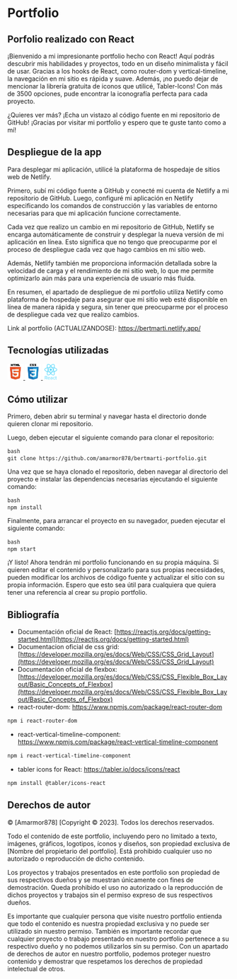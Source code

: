 # Portfolio

## Porfolio realizado con React

¡Bienvenido a mi impresionante portfolio hecho con React! Aquí podrás descubrir mis habilidades y proyectos, todo en un diseño minimalista y fácil de usar. Gracias a los hooks de React, como router-dom y vertical-timeline, la navegación en mi sitio es rápida y suave. Además, ¡no puedo dejar de mencionar la librería gratuita de iconos que utilicé, Tabler-Icons! Con más de 3500 opciones, pude encontrar la iconografía perfecta para cada proyecto.

¿Quieres ver más? ¡Echa un vistazo al código fuente en mi repositorio de GitHub! ¡Gracias por visitar mi portfolio y espero que te guste tanto como a mí!

## Despliegue de la app

Para desplegar mi aplicación, utilicé la plataforma de hospedaje de sitios web de Netlify.

Primero, subí mi código fuente a GitHub y conecté mi cuenta de Netlify a mi repositorio de GitHub. Luego, configuré mi aplicación en Netlify especificando los comandos de construcción y las variables de entorno necesarias para que mi aplicación funcione correctamente.

Cada vez que realizo un cambio en mi repositorio de GitHub, Netlify se encarga automáticamente de construir y desplegar la nueva versión de mi aplicación en línea. Esto significa que no tengo que preocuparme por el proceso de despliegue cada vez que hago cambios en mi sitio web.

Además, Netlify también me proporciona información detallada sobre la velocidad de carga y el rendimiento de mi sitio web, lo que me permite optimizarlo aún más para una experiencia de usuario más fluida.

En resumen, el apartado de despliegue de mi portfolio utiliza Netlify como plataforma de hospedaje para asegurar que mi sitio web esté disponible en línea de manera rápida y segura, sin tener que preocuparme por el proceso de despliegue cada vez que realizo cambios.

Link al portfolio (ACTUALIZANDOSE): https://bertmarti.netlify.app/

## Tecnologías utilizadas

<a href="https://www.w3.org/html/" target="_blank" rel="noreferrer"> <img src="https://raw.githubusercontent.com/devicons/devicon/master/icons/html5/html5-original-wordmark.svg" alt="html5" width="36" height="36" /> </a> <a href="https://www.w3schools.com/css/" target="_blank" rel="noreferrer"> <img src="https://raw.githubusercontent.com/devicons/devicon/master/icons/css3/css3-original-wordmark.svg" alt="css3" width="36" height="36" /> </a> <a href="https://reactjs.org/" target="_blank" rel="noreferrer"> <img src="https://raw.githubusercontent.com/devicons/devicon/master/icons/react/react-original-wordmark.svg" alt="react" width="36" height="36" /> </a>

## Cómo utilizar 

Primero, deben abrir su terminal y navegar hasta el directorio donde quieren clonar mi repositorio.

Luego, deben ejecutar el siguiente comando para clonar el repositorio:

```
bash
git clone https://github.com/amarmor878/bertmarti-portfolio.git
```

Una vez que se haya clonado el repositorio, deben navegar al directorio del proyecto e instalar las dependencias necesarias ejecutando el siguiente comando:
```
bash
npm install
```

Finalmente, para arrancar el proyecto en su navegador, pueden ejecutar el siguiente comando:
```
bash
npm start
```
¡Y listo! Ahora tendrán mi portfolio funcionando en su propia máquina. Si quieren editar el contenido y personalizarlo para sus propias necesidades, pueden modificar los archivos de código fuente y actualizar el sitio con su propia información. Espero que esto sea útil para cualquiera que quiera tener una referencia al crear su propio portfolio.

## Bibliografía

- Documentación oficial de React: [https://reactjs.org/docs/getting-started.html](https://reactjs.org/docs/getting-started.html)
- Documentacion oficial de css grid: [https://developer.mozilla.org/es/docs/Web/CSS/CSS_Grid_Layout](https://developer.mozilla.org/es/docs/Web/CSS/CSS_Grid_Layout)
- Documentación oficial de flexbox: [https://developer.mozilla.org/es/docs/Web/CSS/CSS_Flexible_Box_Layout/Basic_Concepts_of_Flexbox](https://developer.mozilla.org/es/docs/Web/CSS/CSS_Flexible_Box_Layout/Basic_Concepts_of_Flexbox)
- react-router-dom: https://www.npmjs.com/package/react-router-dom
```bash
npm i react-router-dom
```
- react-vertical-timeline-component: https://www.npmjs.com/package/react-vertical-timeline-component
```bash
npm i react-vertical-timeline-component
```
- tabler icons for React: https://tabler.io/docs/icons/react
```bash
npm install @tabler/icons-react
```

## Derechos de autor


© [Amarmor878] [Copyright © 2023]. Todos los derechos reservados.

Todo el contenido de este portfolio, incluyendo pero no limitado a texto, imágenes, gráficos, logotipos, íconos y diseños, son propiedad exclusiva de [Nombre del propietario del portfolio]. Está prohibido cualquier uso no autorizado o reproducción de dicho contenido.

Los proyectos y trabajos presentados en este portfolio son propiedad de sus respectivos dueños y se muestran únicamente con fines de demostración. Queda prohibido el uso no autorizado o la reproducción de dichos proyectos y trabajos sin el permiso expreso de sus respectivos dueños.

Es importante que cualquier persona que visite nuestro portfolio entienda que todo el contenido es nuestra propiedad exclusiva y no puede ser utilizado sin nuestro permiso. También es importante recordar que cualquier proyecto o trabajo presentado en nuestro portfolio pertenece a su respectivo dueño y no podemos utilizarlos sin su permiso. Con un apartado de derechos de autor en nuestro portfolio, podemos proteger nuestro contenido y demostrar que respetamos los derechos de propiedad intelectual de otros.
